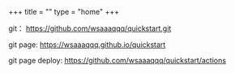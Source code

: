 +++
title = ""
type = "home"
+++

git： https://github.com/wsaaaqqq/quickstart.git

git page: https://wsaaaqqq.github.io/quickstart

git page deploy: https://github.com/wsaaaqqq/quickstart/actions
